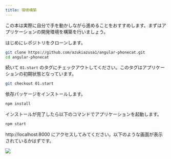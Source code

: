 ```yaml
---
title: 環境構築
---
```


この本は実際に自分で手を動かしながら進めることをおすすめします。まずはアプリケーションの開発環境を構築を行いましょう。

はじめにレポジトリをクローンします。

```sh
git clone https://github.com/azukiazusa1/angular-phonecat.git
cd angular-phonecat
```

続いて `01.start` のタグにチェックアウトしてください。このタグはアプリケーションの初期状態となっています。

```sh 
git checkout 01.start
```

依存パッケージをインストールします。

```sh
npm install
```

インストールが完了したら以下のコマンドでアプリケーションを起動します。

```sh
npm start
```

http://localhost:8000 にアクセスしてみてください。以下のような画面が表示されているかはずです。

![](https://storage.googleapis.com/zenn-user-upload/115c70193b7b-20220810.png)